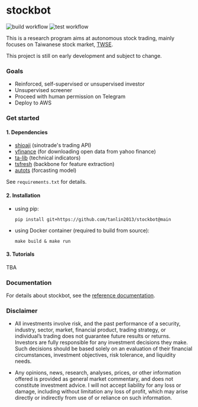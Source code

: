 # stockbot #

![build workflow](https://github.com/tanlin2013/stockbot/actions/workflows/doc.yml/badge.svg)
![test workflow](https://github.com/tanlin2013/stockbot/actions/workflows/test.yml/badge.svg)

This is a research program aims at autonomous stock trading,
mainly focuses on Taiwanese stock market,
[TWSE](https://www.twse.com.tw/zh/).

This project is still on early development and subject to change.

### Goals ###

* Reinforced, self-supervised or unsupervised investor
* Unsupervised screener
* Proceed with human permission on Telegram
* Deploy to AWS

### Get started ###

#### 1. Dependencies ####

  * [shioaji](https://sinotrade.github.io/) (sinotrade's trading API)
  * [yfinance](https://github.com/ranaroussi/yfinance) (for downloading open data from yahoo finance)
  * [ta-lib](https://github.com/mrjbq7/ta-lib) (technical indicators)
  * [tsfresh](https://github.com/blue-yonder/tsfresh) (backbone for feature extraction)
  * [autots](https://github.com/winedarksea/autots) (forcasting model)

  See `requirements.txt` for details.

#### 2. Installation ####

  - using pip:

    ```
    pip install git+https://github.com/tanlin2013/stockbot@main
    ```
    
  - using Docker container (required to build from source):
    
    ```
    make build & make run 
    ```

#### 3. Tutorials ####
TBA

### Documentation ###
For details about stockbot,
see the [reference documentation](tanlin2013.github.io/stockbot/).

### Disclaimer ###

* All investments involve risk,
  and the past performance of a security, industry, sector, market, financial product, trading strategy, or individual’s trading does not guarantee future results or returns.
  Investors are fully responsible for any investment decisions they make.
  Such decisions should be based solely on an evaluation of their financial circumstances, investment objectives, risk tolerance, and liquidity needs.

* Any opinions, news, research, analyses, prices, or other information offered is provided as general market commentary, and does not constitute investment advice.
  I will not accept liability for any loss or damage,
  including without limitation any loss of profit,
  which may arise directly or indirectly from use of or reliance on such information.
